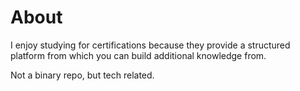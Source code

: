 # About

I enjoy studying for certifications because they provide a structured platform from which you can build additional knowledge from.

Not a binary repo, but tech related.